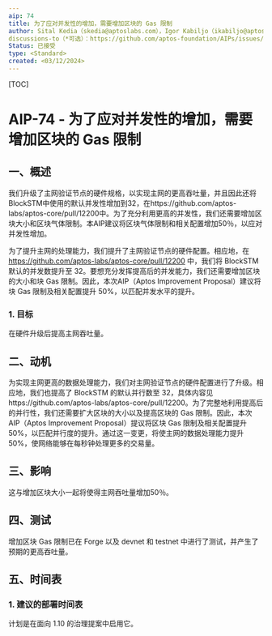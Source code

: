 ```yaml
---
aip: 74
title: 为了应对并发性的增加，需要增加区块的 Gas 限制
author: Sital Kedia（skedia@aptoslabs.com），Igor Kabiljo（ikabiljo@aptoslabs.com）
discussions-to（*可选）：https://github.com/aptos-foundation/AIPs/issues/375
Status: 已接受
type: <Standard>
created: <03/12/2024>
---
```


[TOC]

# AIP-74 - 为了应对并发性的增加，需要增加区块的 Gas 限制

## 一、概述

我们升级了主网验证节点的硬件规格，以实现主网的更高吞吐量，并且因此还将BlockSTM中使用的默认并发性增加到32，在https://github.com/aptos-labs/aptos-core/pull/12200中。为了充分利用更高的并发性，我们还需要增加区块大小和区块气体限制。本AIP建议将区块气体限制和相关配置增加50％，以应对并发性增加。

为了提升主网的处理能力，我们提升了主网验证节点的硬件配置。相应地，在 https://github.com/aptos-labs/aptos-core/pull/12200 中，我们将 BlockSTM 默认的并发数提升至 32。要想充分发挥提高后的并发能力，我们还需要增加区块的大小和块 Gas 限制。因此，本次AIP（Aptos Improvement Proposal）建议将块 Gas 限制及相关配置提升 50%，以匹配并发水平的提升。

### 1. 目标

在硬件升级后提高主网吞吐量。



## 二、动机

为实现主网更高的数据处理能力，我们对主网验证节点的硬件配置进行了升级。相应地，我们也提高了 BlockSTM 的默认并行数至 32，具体内容见https://github.com/aptos-labs/aptos-core/pull/12200。为了完整地利用提高后的并行性，我们还需要扩大区块的大小以及提高区块的 Gas 限制。因此，本次 AIP（Aptos Improvement Proposal）提议将区块 Gas 限制及相关配置提升 50%，以匹配并行度的提升。通过这一变更，将使主网的数据处理能力提升 50%，使网络能够在每秒钟处理更多的交易量。



## 三、影响

这与增加区块大小一起将使得主网吞吐量增加50％。



## 四、测试

增加区块 Gas 限制已在 Forge 以及 devnet 和 testnet 中进行了测试，并产生了预期的更高吞吐量。



## 五、时间表

### 1. 建议的部署时间表

计划是在面向 1.10 的治理提案中启用它。
